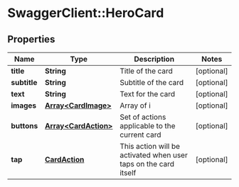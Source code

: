 # SwaggerClient::HeroCard

## Properties
Name | Type | Description | Notes
------------ | ------------- | ------------- | -------------
**title** | **String** | Title of the card | [optional] 
**subtitle** | **String** | Subtitle of the card | [optional] 
**text** | **String** | Text for the card | [optional] 
**images** | [**Array&lt;CardImage&gt;**](CardImage.md) | Array of i | [optional] 
**buttons** | [**Array&lt;CardAction&gt;**](CardAction.md) | Set of actions applicable to the current card | [optional] 
**tap** | [**CardAction**](CardAction.md) | This action will be activated when user taps on the card itself | [optional] 


